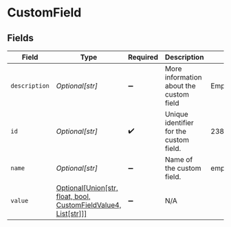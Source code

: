 # CustomField


## Fields

| Field                                                                                                      | Type                                                                                                       | Required                                                                                                   | Description                                                                                                | Example                                                                                                    |
| ---------------------------------------------------------------------------------------------------------- | ---------------------------------------------------------------------------------------------------------- | ---------------------------------------------------------------------------------------------------------- | ---------------------------------------------------------------------------------------------------------- | ---------------------------------------------------------------------------------------------------------- |
| `description`                                                                                              | *Optional[str]*                                                                                            | :heavy_minus_sign:                                                                                         | More information about the custom field                                                                    | Employee Level                                                                                             |
| `id`                                                                                                       | *Optional[str]*                                                                                            | :heavy_check_mark:                                                                                         | Unique identifier for the custom field.                                                                    | 2389328923893298                                                                                           |
| `name`                                                                                                     | *Optional[str]*                                                                                            | :heavy_minus_sign:                                                                                         | Name of the custom field.                                                                                  | employee_level                                                                                             |
| `value`                                                                                                    | [Optional[Union[str, float, bool, CustomFieldValue4, List[str]]]](../../models/shared/customfieldvalue.md) | :heavy_minus_sign:                                                                                         | N/A                                                                                                        |                                                                                                            |